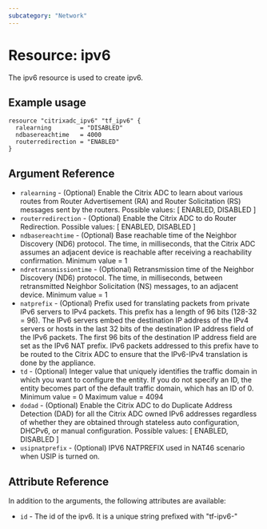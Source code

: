 ```yaml
---
subcategory: "Network"
---
```


# Resource: ipv6

The ipv6 resource is used to create ipv6.


## Example usage

```hcl
resource "citrixadc_ipv6" "tf_ipv6" {
  ralearning        = "DISABLED"
  ndbasereachtime   = 4000
  routerredirection = "ENABLED"
}
```


## Argument Reference

* `ralearning` - (Optional) Enable the Citrix ADC to learn about various routes from Router Advertisement (RA) and Router Solicitation (RS) messages sent by the routers. Possible values: [ ENABLED, DISABLED ]
* `routerredirection` - (Optional) Enable the Citrix ADC to do Router Redirection. Possible values: [ ENABLED, DISABLED ]
* `ndbasereachtime` - (Optional) Base reachable time of the Neighbor Discovery (ND6) protocol. The time, in milliseconds, that the Citrix ADC assumes an adjacent device is reachable after receiving a reachability confirmation. Minimum value =  1
* `ndretransmissiontime` - (Optional) Retransmission time of the Neighbor Discovery (ND6) protocol. The time, in milliseconds, between retransmitted Neighbor Solicitation (NS) messages, to an adjacent device. Minimum value =  1
* `natprefix` - (Optional) Prefix used for translating packets from private IPv6 servers to IPv4 packets. This prefix has a length of 96 bits (128-32 = 96). The IPv6 servers embed the destination IP address of the IPv4 servers or hosts in the last 32 bits of the destination IP address field of the IPv6 packets. The first 96 bits of the destination IP address field are set as the IPv6 NAT prefix. IPv6 packets addressed to this prefix have to be routed to the Citrix ADC to ensure that the IPv6-IPv4 translation is done by the appliance.
* `td` - (Optional) Integer value that uniquely identifies the traffic domain in which you want to configure the entity. If you do not specify an ID, the entity becomes part of the default traffic domain, which has an ID of 0. Minimum value =  0 Maximum value =  4094
* `dodad` - (Optional) Enable the Citrix ADC to do Duplicate Address Detection (DAD) for all the Citrix ADC owned IPv6 addresses regardless of whether they are obtained through stateless auto configuration, DHCPv6, or manual configuration. Possible values: [ ENABLED, DISABLED ]
* `usipnatprefix` - (Optional) IPV6 NATPREFIX used in NAT46 scenario when USIP is turned on.


## Attribute Reference

In addition to the arguments, the following attributes are available:

* `id` - The id of the ipv6. It is a unique string prefixed with "tf-ipv6-"